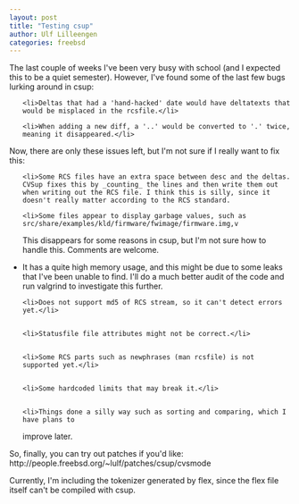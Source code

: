 ```yaml
---
layout: post
title: "Testing csup"
author: Ulf Lilleengen
categories: freebsd
---
```

The last couple of weeks I've been very busy with school (and I expected this to be a quiet semester). However, I've found some of the last few bugs lurking around in csup:

<ul>

 	<li>Deltas that had a 'hand-hacked' date would have deltatexts that would be misplaced in the rcsfile.</li>

	<li>When adding a new diff, a '..' would be converted to '.' twice, meaning it disappeared.</li>
</ul>



Now, there are only these issues left, but I'm not sure if I really want to fix this:
<ul>

	<li>Some RCS files have an extra space between desc and the deltas. CVSup fixes this by _counting_ the lines and then write them out when writing out the RCS file. I think this is silly, since it doesn't really matter according to the RCS standard.
</li>

	<li>Some files appear to display garbage values, such as src/share/examples/kld/firmware/fwimage/firmware.img,v
This disappears for some reasons in csup, but I'm not sure how to handle this. Comments are welcome.
</li>
	<li>It has a quite high memory usage, and this might be due to some leaks that
I've been unable to find. I'll do a much better audit of the code and run
valgrind to investigate this further.
</li>

	<li>Does not support md5 of RCS stream, so it can't detect errors yet.</li>


	<li>Statusfile file attributes might not be correct.</li>


	<li>Some RCS parts such as newphrases (man rcsfile) is not supported yet.</li>


	<li>Some hardcoded limits that may break it.</li>


	<li>Things done a silly way such as sorting and comparing, which I have plans to
improve later.
</li>


</ul>
So, finally, you can try out patches if you'd like:
http://people.freebsd.org/~lulf/patches/csup/cvsmode

Currently, I'm including the tokenizer generated by flex, since the flex file itself can't be compiled with csup.

